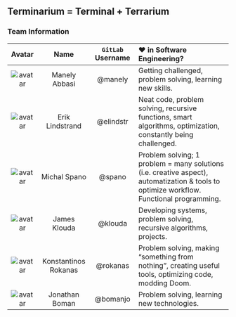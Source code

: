 ## Terminarium = Terminal + Terrarium

### Team Information

|                                                         Avatar                                                         |         Name         | `GitLab` Username | ❤️ in Software Engineering?                                                                                                              |
|:----------------------------------------------------------------------------------------------------------------------:|:--------------------:|:-----------------:|:-----------------------------------------------------------------------------------------------------------------------------------------|
| ![avatar](https://lh6.googleusercontent.com/BBtLczRPG6XmulorKdeVSQklztDEPRXlfEYNLlZO7RIse-TpRk7OlMzM9XcEbpGFoGA=w200) |    Manely Abbasi     |      @manely      | Getting challenged, problem solving, learning new skills.                                                                                |
| ![avatar](https://lh5.googleusercontent.com/fJFgfyf9ZZ74mNOUzRWUQpS768fc6uIWdDWJc9RnoaoqIDfyApgfDIbzuothmdryLlo=w200) |   Erik Lindstrand    |     @elindstr     | Neat code, problem solving, recursive functions, smart algorithms, optimization, constantly being challenged.                            |
| ![avatar](https://lh4.googleusercontent.com/g2R-0dcKMDGH1mGu5NexBAYTIEs3qP6gOqVr4phfJ8yLdXzL_bYTfohEHvOWpjCAFLA=w200) |     Michal Spano     |      @spano       | Problem solving; 1 problem = many solutions (i.e. creative aspect), automatization & tools to optimize workflow. Functional programming. |
| ![avatar](https://lh3.googleusercontent.com/4pymfiaWsWiRaiO_DuRkY4LQKIZR0H9DggRmJzfpqe97oS8nfSbqOy08lS7f-UIsmAg=w200) |     James Klouda     |      @klouda      | Developing systems, problem solving, recursive algorithms, projects.                                                                     |
| ![avatar](https://lh6.googleusercontent.com/SaCLOhdUhMUvfZUXG5nOTf--Sze4VMdo1f51hd6RuqvGMT-_vQWuz3moloNbCaMvY8I=w200) | Konstantinos Rokanas |     @rokanas      | Problem solving, making “something from nothing”, creating useful tools, optimizing code, modding Doom.                                  |
| ![avatar](https://lh4.googleusercontent.com/xeoJmT-cJHjdycPUvXnK5dJjIbOYp8JMDcI5BUbPh01AVsGEXSBRJX1sMD1CfCvjzEk=w200) |    Jonathan Boman    |     @bomanjo      | Problem solving, learning new technologies.                                                                                              |
